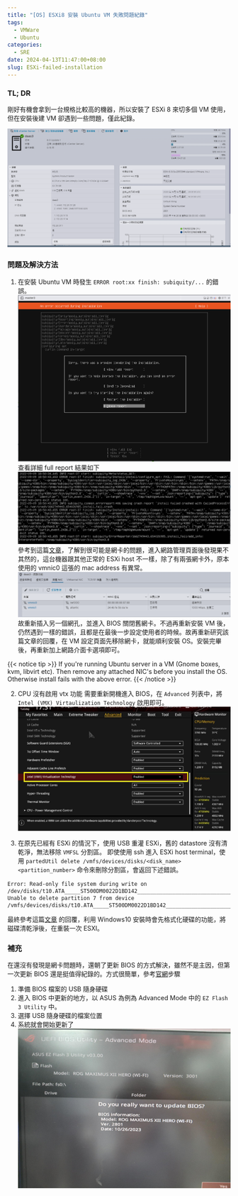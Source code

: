 ```yaml
---
title: "[OS] ESXi8 安裝 Ubuntu VM 失敗問題紀錄"
tags:
  - VMWare
  - Ubuntu
categories:
  - SRE
date: 2024-04-13T11:47:00+08:00
slug: ESXi-failed-installation
---
```


### TL; DR

剛好有機會拿到一台規格比較高的機器，所以安裝了 ESXi 8 來切多個 VM 使用，但在安裝後建 VM 卻遇到一些問題，僅此紀錄。

<!--more-->

![](esxi.png)

### 問題及解決方法

1. 在安裝 Ubuntu VM 時發生 `ERROR root:xx finish: subiquity/...` 的錯誤。
   ![](installation_failed.png)
   查看詳細 full report 結果如下
   ![](error_log.png)
   參考到這篇[文章](https://askubuntu.com/questions/1296787/curtin-error-on-autoinstall-ubuntu-20-04-1)，了解到很可能是網卡的問題，進入網路管理頁面後發現果不其然的，這台機器跟其他正常的 ESXi host 不一樣，除了有兩張網卡外，原本使用的 vmnic0 這張的 mac address 有異常。
   ![](update_nic.png)
   故重新插入另一個網孔，並進入 BIOS 關閉舊網卡。不過再重新安裝 VM 後，仍然遇到一樣的錯誤，且都是在最後一步設定使用者的時候。故再重新研究該篇文章的回覆，在 VM 設定頁面先移除網卡，就能順利安裝 OS。安裝完畢後，再重新加上網路介面卡選項即可。

{{< notice tip >}}
If you're running Ubuntu server in a VM (Gnome boxes, kvm, libvirt etc). Then remove any attached NIC's before you install the OS. Otherwise install fails with the above error.
{{< /notice >}}

2. CPU 沒有啟用 vtx 功能
   需要重新開機進入 BIOS，在 `Advanced` 列表中，將 `Intel (VMX) Virtaulization Technology` 啟用即可。
   ![](bios-vtx.png)

3. 在原先已經有 ESXi 的情況下，使用 USB 重灌 ESXi，舊的 datastore 沒有清乾淨，無法移除 `VMFSL` 分割區。
   即使使用 ssh 進入 ESXi host terminal，使用 `partedUtil delete /vmfs/devices/disks/<disk_name> <partition_number>` 命令來刪除分割區，會返回下述錯誤。

```
Error: Read-only file system during write on /dev/disks/t10.ATA_____ST500DM0022D1BD142___________________________________Z3TPTCPA
Unable to delete partition 7 from device /vmfs/devices/disks/t10.ATA_____ST500DM0022D1BD142___________________________________Z3TPTCPA
```

最終參考這篇[文章](https://communities.vmware.com/t5/ESXi-Discussions/Error-Read-only-file-system-during-write-on-dev-disks-naa-tried/td-p/1287045) 的回覆，利用 Windows10 安裝時會先格式化硬碟的功能，將磁碟清乾淨後，在重裝一次 ESXI。

### 補充

在還沒有發現是網卡問題時，還朝了更新 BIOS 的方式解決，雖然不是主因，但第一次更新 BIOS 還是挺值得紀錄的。方式很簡單，參考[官網](https://www.asus.com/tw/support/faq/1012815/)步驟

1. 準備 BIOS 檔案的 USB 隨身硬碟
2. 進入 BIOS 中更新的地方，以 ASUS 為例為 Advanced Mode 中的 `EZ Flash 3 Utility` 中。
3. 選擇 USB 隨身硬碟的檔案位置
4. 系統就會開始更新了
   ![](update_bios.jpg)
